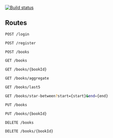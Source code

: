 [![Build status](https://api.travis-ci.com/bulyilmaz/books-api-v2.svg)](https://travis-ci.com/github/bulyilmaz/books-api-v2)

## Routes

```bash
POST /login
```
```bash
POST /register
```
```bash
POST /books
```
```bash
GET /books
```
```bash
GET /books/{bookId}
```
```bash
GET /books/aggregate
```
```bash
GET /books/last5
```
```bash
GET /books/star-between?start={start}&end={end}
```
```bash
PUT /books
```
```bash
PUT /books/{bookId}
```
```bash
DELETE /books
```
```bash
DELETE /books/{bookId}
```
